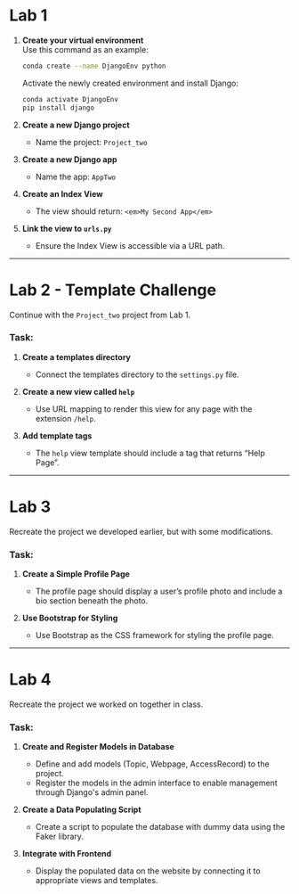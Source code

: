 # Lab 1

1. **Create your virtual environment**  
   Use this command as an example:
   ```bash
   conda create --name DjangoEnv python
   ```
   Activate the newly created environment and install Django:
   ```bash
   conda activate DjangoEnv
   pip install django
   ```

2. **Create a new Django project**
   - Name the project: `Project_two`

3. **Create a new Django app**
   - Name the app: `AppTwo`

4. **Create an Index View**
   - The view should return: `<em>My Second App</em>`

5. **Link the view to `urls.py`**
   - Ensure the Index View is accessible via a URL path.

---

# Lab 2 - Template Challenge

Continue with the `Project_two` project from Lab 1.

### Task:

1. **Create a templates directory**
   - Connect the templates directory to the `settings.py` file.

2. **Create a new view called `help`**
   - Use URL mapping to render this view for any page with the extension `/help`.

3. **Add template tags**
   - The `help` view template should include a tag that returns “Help Page”.

---

# Lab 3

Recreate the project we developed earlier, but with some modifications.

### Task:

1. **Create a Simple Profile Page**
   - The profile page should display a user’s profile photo and include a bio section beneath the photo.

2. **Use Bootstrap for Styling**
   - Use Bootstrap as the CSS framework for styling the profile page.

---

# Lab 4 
Recreate the project we worked on together in class.

### Task:
1. **Create and Register Models in Database**
   - Define and add models (Topic, Webpage, AccessRecord) to the project.
   - Register the models in the admin interface to enable management through Django's admin panel.

2. **Create a Data Populating Script**
   - Create a script to populate the database with dummy data using the Faker library.

3. **Integrate with Frontend**
   - Display the populated data on the website by connecting it to appropriate views and templates.
